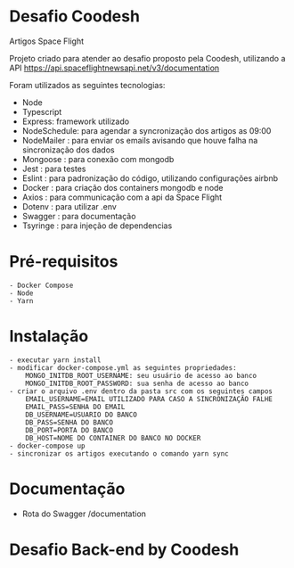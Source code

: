 # Desafio Coodesh

Artigos Space Flight

Projeto criado para atender ao desafio proposto pela Coodesh, utilizando a API https://api.spaceflightnewsapi.net/v3/documentation

Foram utilizados as seguintes tecnologias:

-   Node
-   Typescript
-   Express: framework utilizado
-   NodeSchedule: para agendar a syncronização dos artigos as 09:00
-   NodeMailer : para enviar os emails avisando que houve falha na sincronização dos dados
-   Mongoose : para conexão com mongodb
-   Jest : para testes
-   Eslint : para padronização do código, utilizando configurações airbnb
-   Docker : para criação dos containers mongodb e node
-   Axios : para communicação com a api da Space Flight
-   Dotenv : para utilizar .env
-   Swagger : para documentação
-   Tsyringe : para injeção de dependencias

# Pré-requisitos

    - Docker Compose
    - Node
    - Yarn

# Instalação

    - executar yarn install
    - modificar docker-compose.yml as seguintes propriedades:
        MONGO_INITDB_ROOT_USERNAME: seu usuário de acesso ao banco
        MONGO_INITDB_ROOT_PASSWORD: sua senha de acesso ao banco
    - criar o arquivo .env dentro da pasta src com os seguintes campos
        EMAIL_USERNAME=EMAIL UTILIZADO PARA CASO A SINCRONIZAÇÃO FALHE
        EMAIL_PASS=SENHA DO EMAIL
        DB_USERNAME=USUARIO DO BANCO
        DB_PASS=SENHA DO BANCO
        DB_PORT=PORTA DO BANCO
        DB_HOST=NOME DO CONTAINER DO BANCO NO DOCKER
    - docker-compose up
    - sincronizar os artigos executando o comando yarn sync

# Documentação

-   Rota do Swagger /documentation

# Desafio Back-end by Coodesh
